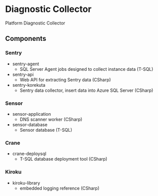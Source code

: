 # Diagnostic Collector
Platform Diagnostic Collector

## Components
### Sentry
- sentry-agent
    - SQL Server Agent jobs designed to collect instance data (T-SQL)
- sentry-api
    - Web API for extracting Sentry data (CSharp)
- sentry-korekuta
    - Sentry data collector, insert data into Azure SQL Server (CSharp)

### Sensor
- sensor-application
    - DNS scanner worker (CSharp)
- sensor-database
    - Sensor database (T-SQL)

### Crane
- crane-deploysql
    - T-SQL database deployment tool (CSharp)

### Kiroku
- kiroku-library
    - embedded logging reference (CSharp)